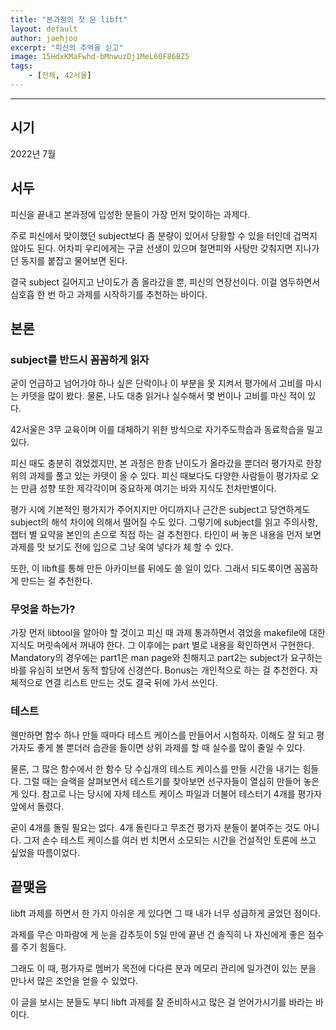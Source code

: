 ```yaml
---
title: "본과정의 첫 문 libft"
layout: default
author: jaehjoo
excerpt: "피신의 추억을 싣고"
image: 15HdxKMaFwhd-bMnwuzDj1MeL60F86BZ5
tags:
    - [전체, 42서울]
---
```

----------
## 시기
2022년 7월

## 서두
피신을 끝내고 본과정에 입성한 분들이 가장 먼저 맞이하는 과제다.

주로 피신에서 맞이했던 subject보다 좀 분량이 있어서 당황할 수 있을 터인데 겁먹지 않아도 된다. 어차피 우리에게는 구글 선생이 있으며 철면피와 사탕만 갖춰지면 지나가던 동지를 붙잡고 물어보면 된다.

결국 subject 길어지고 난이도가 좀 올라갔을 뿐, 피신의 연장선이다. 이걸 염두하면서 심호흡 한 번 하고 과제를 시작하기를 추천하는 바이다.

## 본론
### subject를 반드시 꼼꼼하게 읽자
굳이 언급하고 넘어가야 하나 싶은 단락이나 이 부분을 못 지켜서 평가에서 고비를 마시는 카뎃을 많이 봤다. 물론, 나도 대충 읽거나 실수해서 몇 번이나 고비를 마신 적이 있다.

42서울은 3무 교육이며 이를 대체하기 위한 방식으로 자기주도학습과 동료학습을 밀고 있다.

피신 때도 충분히 겪었겠지만, 본 과정은 한층 난이도가 올라갔을 뿐더러 평가자로 한창 위의 과제를 풀고 있는 카뎃이 올 수 있다. 피신 때보다도 다양한 사람들이 평가자로 오는 만큼 성향 또한 제각각이며 중요하게 여기는 바와 지식도 천차만별이다.

평가 시에 기본적인 평가지가 주어지지만 어디까지나 근간은 subject고 당연하게도 subject의 해석 차이에 의해서 떨어질 수도 있다. 그렇기에 subject를 읽고 주의사항, 챕터 별 요약을 본인의 손으로 직접 하는 걸 추천한다. 타인이 써 놓은 내용을 먼저 보면 과제를 맛 보기도 전에 입으로 그냥 욱여 넣다가 체 할 수 있다.

또한, 이 libft를 통해 만든 아카이브를 뒤에도 쓸 일이 있다. 그래서 되도록이면 꼼꼼하게 만드는 걸 추천한다.

### 무엇을 하는가?
가장 먼저 libtool을 알아야 할 것이고 피신 때 과제 통과하면서 겪었을 makefile에 대한 지식도 머릿속에서 꺼내야 한다.
그 이후에는 part 별로 내용을 확인하면서 구현한다. Mandatory의 경우에는 part1은 man page와 친해지고 part2는 subject가 요구하는 바를 유심히 보면서 동적 할당에 신경쓴다. Bonus는 개인적으로 하는 걸 추천한다. 자체적으로 연결 리스트 만드는 것도 결국 뒤에 가서 쓰인다.

### 테스트
웬만하면 함수 하나 만들 때마다 테스트 케이스를 만들어서 시험하자. 이해도 잘 되고 평가자도 좋게 볼 뿐더러 습관을 들이면 상위 과제를 할 때 실수를 많이 줄일 수 있다.

물론, 그 많은 함수에서 한 함수 당 수십개의 테스트 케이스를 만들 시간을 내기는 힘들다. 그럴 때는 슬랙을 살펴보면서 테스트기를 찾아보면 선구자들이 열심히 만들어 놓은 게 있다. 참고로 나는 당시에 자체 테스트 케이스 파일과 더불어 테스터기 4개를 평가자 앞에서 돌렸다.

굳이 4개를 돌릴 필요는 없다. 4개 돌린다고 무조건 평가자 분들이 붙여주는 것도 아니다. 그저 손수 테스트 케이스를 여러 번 치면서 소모되는 시간을 건설적인 토론에 쓰고 싶었을 따름이었다.

## 끝맺음
libft 과제를 하면서 한 가지 아쉬운 게 있다면 그 때 내가 너무 성급하게 굴었던 점이다.

과제를 무슨 마파람에 게 눈을 감추듯이 5일 만에 끝낸 건 솔직히 나 자신에게 좋은 점수를 주기 힘들다.

그래도 이 때, 평가자로 멤버가 목전에 다다른 분과 메모리 관리에 일가견이 있는 분을 만나서 많은 조언을 얻을 수 있었다.

이 글을 보시는 분들도 부디 libft 과제를 잘 준비하시고 많은 걸 얻어가시기를 바라는 바이다.